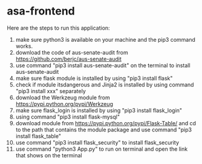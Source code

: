 # asa-frontend
Here are the steps to run this application:
1. make sure python3 is available on your machine and the pip3 command works.
2. download the code of aus-senate-audit from https://github.com/berjc/aus-senate-audit
3. use command "pip3 install aus-senate-audit" on the terminal to install aus-senate-audit
4. make sure flask module is installed by using "pip3 install flask"
5. check if module itsdangerous and Jinja2 is installed by using command "pip3 install xxx" separately
6. download the Werkzeug module from https://pypi.python.org/pypi/Werkzeug
7. make sure flask_login is installed by using "pip3 install flask_login"
8. using command "pip3 install flask-mysql"
9. download module from https://pypi.python.org/pypi/Flask-Table/ and cd to the path that contains the module package and use command "pip3 install flask_table"
10. use command "pip3 install flask_security" to install flask_security
11. use command "python3 App.py" to run on terminal and open the link that shows on the terminal
